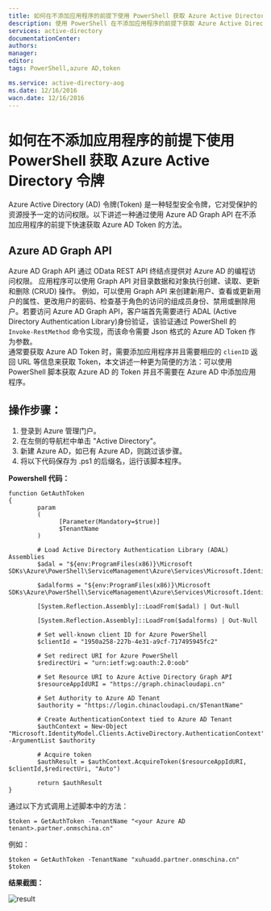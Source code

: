 ```yaml
---
title: 如何在不添加应用程序的前提下使用 PowerShell 获取 Azure Active Directory 令牌
description: 使用 PowerShell 在不添加应用程序的前提下获取 Azure Active Directory 令牌
services: active-directory
documentationCenter: 
authors: 
manager: 
editor: 
tags: PowerShell,azure AD,token

ms.service: active-directory-aog
ms.date: 12/16/2016
wacn.date: 12/16/2016
---
```


# 如何在不添加应用程序的前提下使用 PowerShell 获取 Azure Active Directory 令牌

Azure Active Directory (AD) 令牌(Token) 是一种轻型安全令牌，它对受保护的资源授予一定的访问权限。以下讲述一种通过使用 Azure AD Graph API 在不添加应用程序的前提下快速获取 Azure AD Token 的方法。

## Azure AD Graph API 

Azure AD Graph API 通过 OData REST API 终结点提供对 Azure AD 的编程访问权限。 应用程序可以使用 Graph API 对目录数据和对象执行创建、读取、更新和删除 (CRUD) 操作。 例如，可以使用 Graph API 来创建新用户、查看或更新用户的属性、更改用户的密码、检查基于角色的访问的组成员身份、禁用或删除用户。若要访问 Azure AD Graph API，客户端首先需要进行 ADAL (Active Directory Authentication Library)身份验证，该验证通过 PowerShell 的 `Invoke-RestMethod` 命令实现，而该命令需要 Json 格式的 Azure AD Token 作为参数。  
通常要获取 Azure AD Token 时，需要添加应用程序并且需要相应的 `clienID` 返回 URL 等信息来获取 Token，本文讲述一种更为简便的方法：可以使用 PowerShell 脚本获取 Azure AD 的 Token 并且不需要在 Azure AD 中添加应用程序。

## 操作步骤：
1. 登录到 Azure 管理门户。
2. 在左侧的导航栏中单击 "Active Directory"。
3. 新建 Azure AD，如已有 Azure AD，则跳过该步骤。
4. 将以下代码保存为 .ps1 的后缀名，运行该脚本程序。  

**Powershell 代码：**  

    function GetAuthToken
    {
            param
            (
                  [Parameter(Mandatory=$true)]
                  $TenantName
            )

            # Load Active Directory Authentication Library (ADAL) Assemblies
            $adal = "${env:ProgramFiles(x86)}\Microsoft SDKs\Azure\PowerShell\ServiceManagement\Azure\Services\Microsoft.IdentityModel.Clients.ActiveDirectory.dll"

            $adalforms = "${env:ProgramFiles(x86)}\Microsoft SDKs\Azure\PowerShell\ServiceManagement\Azure\Services\Microsoft.IdentityModel.Clients.ActiveDirectory.WindowsForms.dll"

            [System.Reflection.Assembly]::LoadFrom($adal) | Out-Null

            [System.Reflection.Assembly]::LoadFrom($adalforms) | Out-Null

            # Set well-known client ID for Azure PowerShell
            $clientId = "1950a258-227b-4e31-a9cf-717495945fc2" 

            # Set redirect URI for Azure PowerShell
            $redirectUri = "urn:ietf:wg:oauth:2.0:oob"

            # Set Resource URI to Azure Active Directory Graph API
            $resourceAppIdURI = "https://graph.chinacloudapi.cn"

            # Set Authority to Azure AD Tenant
            $authority = "https://login.chinacloudapi.cn/$TenantName"

            # Create AuthenticationContext tied to Azure AD Tenant
            $authContext = New-Object "Microsoft.IdentityModel.Clients.ActiveDirectory.AuthenticationContext" -ArgumentList $authority

            # Acquire token
            $authResult = $authContext.AcquireToken($resourceAppIdURI, $clientId,$redirectUri, "Auto")

            return $authResult
    }

通过以下方式调用上述脚本中的方法：

    $token = GetAuthToken -TenantName "<your Azure AD tenant>.partner.onmschina.cn"

例如：

    $token = GetAuthToken -TenantName "xuhuadd.partner.onmschina.cn"  
    $token 

**结果截图：**  

![result](./media/aog-active-directory-powershell-query-token/result.png)

